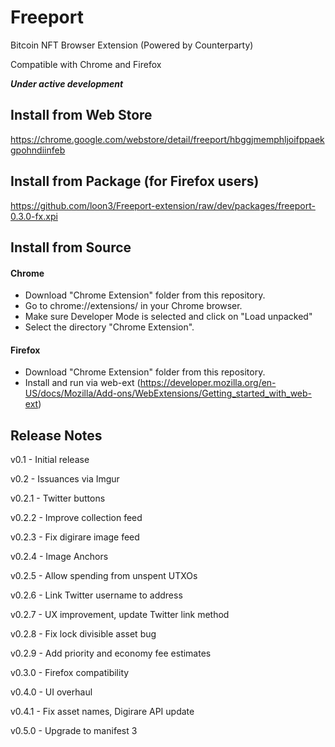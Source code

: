# Freeport
Bitcoin NFT Browser Extension (Powered by Counterparty)

Compatible with Chrome and Firefox

***Under active development***

## Install from Web Store

https://chrome.google.com/webstore/detail/freeport/hbggjmemphljoifppaekgpohndiinfeb

## Install from Package (for Firefox users)

https://github.com/loon3/Freeport-extension/raw/dev/packages/freeport-0.3.0-fx.xpi

## Install from Source

#### Chrome
- Download "Chrome Extension" folder from this repository.
- Go to chrome://extensions/ in your Chrome browser. 
- Make sure Developer Mode is selected and click on "Load unpacked" 
- Select the directory "Chrome Extension".

#### Firefox
- Download "Chrome Extension" folder from this repository.
- Install and run via web-ext (https://developer.mozilla.org/en-US/docs/Mozilla/Add-ons/WebExtensions/Getting_started_with_web-ext)


## Release Notes

v0.1 - Initial release

v0.2 - Issuances via Imgur

v0.2.1 - Twitter buttons

v0.2.2 - Improve collection feed

v0.2.3 - Fix digirare image feed

v0.2.4 - Image Anchors

v0.2.5 - Allow spending from unspent UTXOs

v0.2.6 - Link Twitter username to address

v0.2.7 - UX improvement, update Twitter link method

v0.2.8 - Fix lock divisible asset bug

v0.2.9 - Add priority and economy fee estimates

v0.3.0 - Firefox compatibility

v0.4.0 - UI overhaul

v0.4.1 - Fix asset names, Digirare API update

v0.5.0 - Upgrade to manifest 3